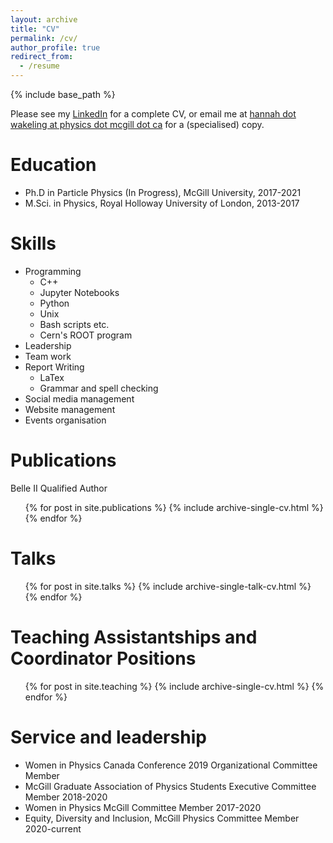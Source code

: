 ```yaml
---
layout: archive
title: "CV"
permalink: /cv/
author_profile: true
redirect_from:
  - /resume
---
```


{% include base_path %}

Please see my [LinkedIn](https://www.linkedin.com/in/hannah-wakeling-8a594a94/) for a complete CV, or email me at [hannah dot wakeling at physics dot mcgill dot ca](hannah.wakeling@physics.mcgill.ca) for a (specialised) copy.

Education
======
* Ph.D in Particle Physics (In Progress), McGill University, 2017-2021
* M.Sci. in Physics, Royal Holloway University of London, 2013-2017

Skills
======
* Programming
  * C++
  * Jupyter Notebooks
  * Python
  * Unix
  * Bash scripts etc.
  * Cern's ROOT program
* Leadership
* Team work
* Report Writing
  * LaTex
  * Grammar and spell checking
* Social media management
* Website management
* Events organisation

Publications
======
Belle II Qualified Author
  <ul>{% for post in site.publications %}
    {% include archive-single-cv.html %}
  {% endfor %}</ul>
  
Talks
======
  <ul>{% for post in site.talks %}
    {% include archive-single-talk-cv.html %}
  {% endfor %}</ul>
  
Teaching Assistantships and Coordinator Positions
======
  <ul>{% for post in site.teaching %}
    {% include archive-single-cv.html %}
  {% endfor %}</ul>

Service and leadership
======
* Women in Physics Canada Conference 2019 Organizational Committee Member
* McGill Graduate Association of Physics Students Executive Committee Member 2018-2020
* Women in Physics McGill Committee Member 2017-2020
* Equity, Diversity and Inclusion, McGill Physics Committee Member 2020-current